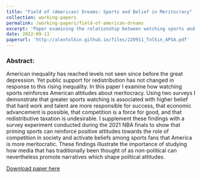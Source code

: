 ```yaml
---
title: "Field of (American) Dreams: Sports and Belief in Meritocracy"
collection: working-papers
permalink: /working-papers/field-of-american-dreams
excerpt: 'Paper examining the relationship between watching sports and seeing America as meritocratic'
date: 2022-09-11
paperurl: 'http://alextolkin.github.io/files/220911_Tolkin_APSA.pdf'
---
```

### Abstract:
American inequality has reached levels not seen since before the great depression. Yet public support for redistribution has not changed in response to this rising inequality. In this paper I examine how watching sports reinforces American attitudes about meritocracy. Using two surveys I demonstrate that greater sports watching is associated with higher belief that hard work and talent are more responsible for success, that economic advancement is possible, that competition is a force for good, and that redistributive taxation is undesirable. I supplement these findings with a survey experiment conducted during the 2021 NBA finals to show that priming sports can reinforce positive attitudes towards the role of competition in society and activate beliefs among sports fans that America is more meritocratic. These findings illustrate the importance of studying how media that has traditionally been thought of as non-political can nevertheless promote narratives which shape political attitudes.

[Download paper here](http://alextolkin.github.io/files/220911_Tolkin_APSA.pdf)
